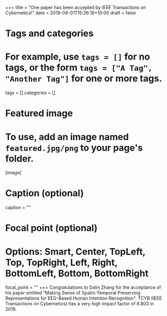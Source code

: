 +++
title = "One paper has been accepted by IEEE Transactions on Cybernetics!"
date = 2019-04-01T15:26:16+10:00
draft = false

# Tags and categories
# For example, use `tags = []` for no tags, or the form `tags = ["A Tag", "Another Tag"]` for one or more tags.
tags = []
categories = []

# Featured image
# To use, add an image named `featured.jpg/png` to your page's folder. 
[image]
  # Caption (optional)
  caption = ""

  # Focal point (optional)
  # Options: Smart, Center, TopLeft, Top, TopRight, Left, Right, BottomLeft, Bottom, BottomRight
  focal_point = ""
+++
Congratulations to Dalin Zhang for the acceptance of his paper entitled "Making Sense of Spatio-Temporal Preserving Representations for EEG-Based Human Intention Recognition". TCYB (IEEE Transactions on Cybernetics) has a very high impact factor of 8.803 in 2018.